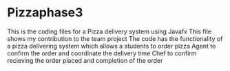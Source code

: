 # Pizzaphase3
This is the coding files for a Pizza delivery system using Javafx
This file shows my contribution to the team project 
The code has the functionality of a pizza delivering system which allows a students to order pizza 
Agent to confirm the order and coordinate the delivery time 
Chef to confirm recieving the order placed and completion of the order 
